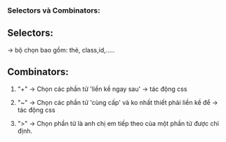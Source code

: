 ### Selectors và Combinators:

## Selectors:

-> bộ chọn bao gồm: thẻ, class,id,.....

## Combinators:

1.  "+"
    -> Chọn các phần tử 'liền kề ngay sau' -> tác động css

2.  "~"
    -> Chọn các phần tử 'cùng cấp' và ko nhất thiết phải liền kề để -> tác động css

3.  ">"
    -> Chọn phần tử là anh chị em tiếp theo của một phần tử được chỉ định.
